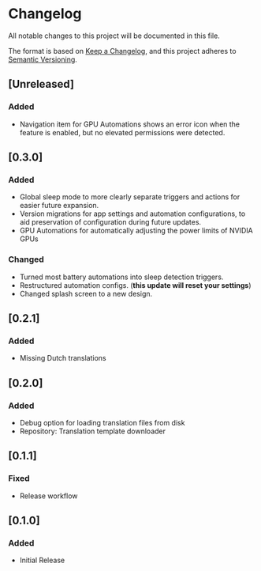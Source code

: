 # Changelog

All notable changes to this project will be documented in this file.

The format is based on [Keep a Changelog](https://keepachangelog.com/en/1.0.0/),
and this project adheres to [Semantic Versioning](https://semver.org/spec/v2.0.0.html).

## [Unreleased]
### Added
- Navigation item for GPU Automations shows an error icon when the feature is enabled, but no elevated permissions were detected.

## [0.3.0]

### Added
- Global sleep mode to more clearly separate triggers and actions for easier future expansion.
- Version migrations for app settings and automation configurations, to aid preservation of configuration during future updates.
- GPU Automations for automatically adjusting the power limits of NVIDIA GPUs

### Changed
- Turned most battery automations into sleep detection triggers.
- Restructured automation configs. (**this update will reset your settings**)
- Changed splash screen to a new design.

## [0.2.1]

### Added

- Missing Dutch translations

## [0.2.0]

### Added

- Debug option for loading translation files from disk
- Repository: Translation template downloader

## [0.1.1]

### Fixed

- Release workflow

## [0.1.0]

### Added

- Initial Release
